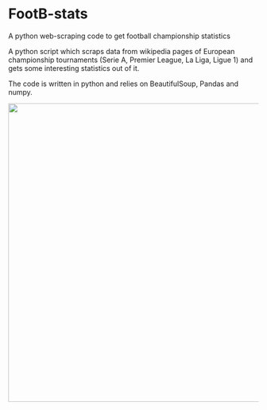 # FootB-stats
A python web-scraping code to get football championship statistics

A python script which scraps data from wikipedia pages of European championship tournaments (Serie A, Premier League, La Liga, Ligue 1) and gets some interesting statistics out of it. 

The code is written in python and relies on BeautifulSoup, Pandas and numpy.

<img src="https://github.com/vincepota/FootB-stats/notebook/W.png" width="600">

